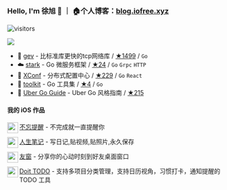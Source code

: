 ### Hello, I'm 徐旭 👋 ｜ 🏠个人博客：[blog.iofree.xyz](https://blog.iofree.xyz/)
![visitors](https://visitor-badge.laobi.icu/badge?page_id=allenxuxu)

<img src="https://github-readme-stats.vercel.app/api?username=allenxuxu&show_icons=true&icon_color=805AD5&text_color=718096&bg_color=ffffff" />


- 🚀 [gev](https://github.com/Allenxuxu/gev) - 比标准库更快的tcp网络库 / [★1499](https://github.com/Allenxuxu/gev/stargazers) / `Go`
- ☁️ [stark](https://github.com/Allenxuxu/stark) - Go 微服务框架 / [★24](https://github.com/Allenxuxu/stark/stargazers) / `Go` `Grpc` `HTTP`
- 📃 [XConf](https://github.com/micro-in-cn/XConf) - 分布式配置中心 / [★229](https://github.com/micro-in-cn/XConf/stargazers) / `Go` `React`
- 🔧 [toolkit](https://github.com/Allenxuxu/toolkit) - Go 工具集 / [★4](https://github.com/Allenxuxu/toolkit/stargazers) / `Go`
- 🧭 [Uber Go Guide](https://github.com/Allenxuxu/uber-go-guide) - Uber Go 风格指南 / [★215](https://github.com/Allenxuxu/uber-go-guide/stargazers) 


#### 我的 iOS 作品

<img src="https://reminder.iofree.xyz/assets/logo.jpeg" width="25" align='left' />

[不忘提醒](https://reminder.iofree.xyz/) - 不完成就一直提醒你

<img src="https://is5-ssl.mzstatic.com/image/thumb/Purple112/v4/fd/42/0f/fd420f71-8b50-e195-e942-211377b56f0f/AppIcon-0-0-1x_U007emarketing-0-0-0-10-0-0-sRGB-0-0-0-GLES2_U002c0-512MB-85-220-0-0.png/460x0w.webp" width="25" align='left' />

[人生笔记](https://apps.apple.com/app/id1625209452) - 写日记,贴视频,贴照片,永久保存

<img src="https://is3-ssl.mzstatic.com/image/thumb/Purple122/v4/48/be/45/48be45bd-9162-f97e-2295-a49ca3938da5/AppIcon-0-0-1x_U007emarketing-0-0-0-10-0-0-sRGB-0-0-0-GLES2_U002c0-512MB-85-220-0-0.png/460x0w.webp" width="25" align='left' />

[友窗](https://apps.apple.com/app/id1614830371) - 分享你的心动时刻到好友桌面窗口

<img src="https://is4-ssl.mzstatic.com/image/thumb/Purple122/v4/ca/87/33/ca8733ad-f852-5769-04f4-e334d10376d3/AppIcon-0-0-1x_U007emarketing-0-0-0-7-0-0-sRGB-0-0-0-GLES2_U002c0-512MB-85-220-0-0.png/460x0w.webp" width="25" align='left' />

[Doit TODO](https://apps.apple.com/app/id1623401995) - 支持多项目分类管理，支持日历视角，习惯打卡，通知提醒的 TODO 工具
